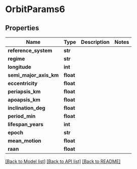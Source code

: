 # OrbitParams6

## Properties
Name | Type | Description | Notes
------------ | ------------- | ------------- | -------------
**reference_system** | **str** |  | 
**regime** | **str** |  | 
**longitude** | **int** |  | 
**semi_major_axis_km** | **float** |  | 
**eccentricity** | **float** |  | 
**periapsis_km** | **float** |  | 
**apoapsis_km** | **float** |  | 
**inclination_deg** | **float** |  | 
**period_min** | **float** |  | 
**lifespan_years** | **int** |  | 
**epoch** | **str** |  | 
**mean_motion** | **float** |  | 
**raan** | **float** |  | 

[[Back to Model list]](../README.md#documentation-for-models) [[Back to API list]](../README.md#documentation-for-api-endpoints) [[Back to README]](../README.md)


